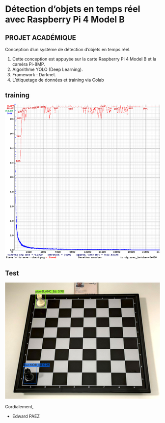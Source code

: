 # Détection d’objets en temps réel avec Raspberry Pi 4 Model B

## PROJET ACADÉMIQUE 
Conception d’un système de détection d’objets en temps réel.

1. Cette conception est appuyée sur la carte Raspberry Pi 4 Model B et la caméra Pi-8MP.
2. Algorithme YOLO (Deep Learning).
3. Framework : Darknet.
4. L’étiquetage de données et training via Colab

## training
![Preview](https://github.com/PaezEdward/Detection-d-objets-Raspberry-Pi-4/blob/main/img/chart.png)

## Test
![Preview](https://github.com/PaezEdward/Detection-d-objets-Raspberry-Pi-4/blob/main/img/predictions.jpg)



Cordialement,
- Edward PAEZ
